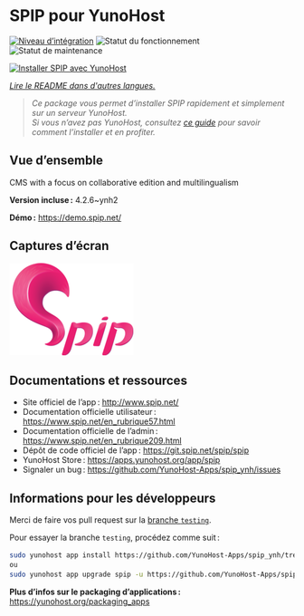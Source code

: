 <!--
Nota bene : ce README est automatiquement généré par <https://github.com/YunoHost/apps/tree/master/tools/readme_generator>
Il NE doit PAS être modifié à la main.
-->

# SPIP pour YunoHost

[![Niveau d’intégration](https://dash.yunohost.org/integration/spip.svg)](https://ci-apps.yunohost.org/ci/apps/spip/) ![Statut du fonctionnement](https://ci-apps.yunohost.org/ci/badges/spip.status.svg) ![Statut de maintenance](https://ci-apps.yunohost.org/ci/badges/spip.maintain.svg)

[![Installer SPIP avec YunoHost](https://install-app.yunohost.org/install-with-yunohost.svg)](https://install-app.yunohost.org/?app=spip)

*[Lire le README dans d'autres langues.](./ALL_README.md)*

> *Ce package vous permet d’installer SPIP rapidement et simplement sur un serveur YunoHost.*  
> *Si vous n’avez pas YunoHost, consultez [ce guide](https://yunohost.org/install) pour savoir comment l’installer et en profiter.*

## Vue d’ensemble

CMS with a focus on collaborative edition and multilingualism

**Version incluse :** 4.2.6~ynh2

**Démo :** <https://demo.spip.net/>

## Captures d’écran

![Capture d’écran de SPIP](./doc/screenshots/220px-Logo_SPIP.png)

## Documentations et ressources

- Site officiel de l’app : <http://www.spip.net/>
- Documentation officielle utilisateur : <https://www.spip.net/en_rubrique57.html>
- Documentation officielle de l’admin : <https://www.spip.net/en_rubrique209.html>
- Dépôt de code officiel de l’app : <https://git.spip.net/spip/spip>
- YunoHost Store : <https://apps.yunohost.org/app/spip>
- Signaler un bug : <https://github.com/YunoHost-Apps/spip_ynh/issues>

## Informations pour les développeurs

Merci de faire vos pull request sur la [branche `testing`](https://github.com/YunoHost-Apps/spip_ynh/tree/testing).

Pour essayer la branche `testing`, procédez comme suit :

```bash
sudo yunohost app install https://github.com/YunoHost-Apps/spip_ynh/tree/testing --debug
ou
sudo yunohost app upgrade spip -u https://github.com/YunoHost-Apps/spip_ynh/tree/testing --debug
```

**Plus d’infos sur le packaging d’applications :** <https://yunohost.org/packaging_apps>
